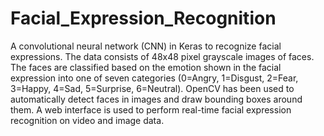 # Facial_Expression_Recognition
A convolutional neural network (CNN) in Keras to recognize facial expressions. The data consists of 48x48 pixel grayscale images of faces. The faces are classified based on the emotion shown in the facial expression into one of seven categories (0=Angry, 1=Disgust, 2=Fear, 3=Happy, 4=Sad, 5=Surprise, 6=Neutral). OpenCV has been used to automatically detect faces in images and draw bounding boxes around them. A web interface is used to perform real-time facial expression recognition on video and image data.
